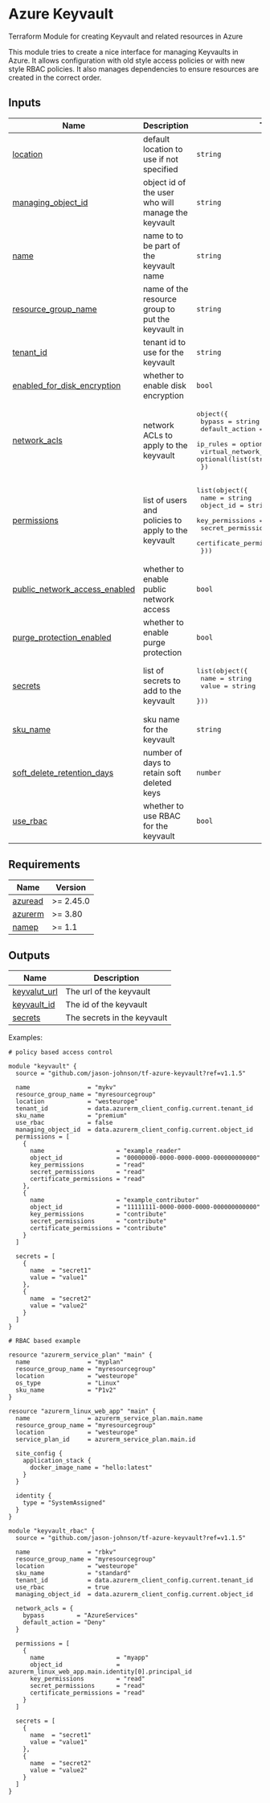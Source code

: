 <!-- BEGIN_TF_DOCS -->
# Azure Keyvault

Terraform Module for creating Keyvault and related resources in Azure

This module tries to create a nice interface for managing Keyvaults in Azure. It
allows configuration with old style access policies or with new style RBAC policies.
It also manages dependencies to ensure resources are created in the correct order.
## Inputs

| Name | Description | Type | Default | Required |
|------|-------------|------|---------|:--------:|
| <a name="input_location"></a> [location](#input\_location) | default location to use if not specified | `string` | n/a | yes |
| <a name="input_managing_object_id"></a> [managing\_object\_id](#input\_managing\_object\_id) | object id of the user who will manage the keyvault | `string` | n/a | yes |
| <a name="input_name"></a> [name](#input\_name) | name to to be part of the keyvault name | `string` | n/a | yes |
| <a name="input_resource_group_name"></a> [resource\_group\_name](#input\_resource\_group\_name) | name of the resource group to put the keyvault in | `string` | n/a | yes |
| <a name="input_tenant_id"></a> [tenant\_id](#input\_tenant\_id) | tenant id to use for the keyvault | `string` | n/a | yes |
| <a name="input_enabled_for_disk_encryption"></a> [enabled\_for\_disk\_encryption](#input\_enabled\_for\_disk\_encryption) | whether to enable disk encryption | `bool` | `true` | no |
| <a name="input_network_acls"></a> [network\_acls](#input\_network\_acls) | network ACLs to apply to the keyvault | <pre>object({<br>    bypass = string<br>    default_action = string<br>    ip_rules = optional(list(string), [])<br>    virtual_network_subnet_ids = optional(list(string), [])<br>  })</pre> | `null` | no |
| <a name="input_permissions"></a> [permissions](#input\_permissions) | list of users and policies to apply to the keyvault | <pre>list(object({<br>    name                    = string<br>    object_id               = string<br>    key_permissions         = string<br>    secret_permissions      = string<br>    certificate_permissions = string<br>  }))</pre> | `[]` | no |
| <a name="input_public_network_access_enabled"></a> [public\_network\_access\_enabled](#input\_public\_network\_access\_enabled) | whether to enable public network access | `bool` | `true` | no |
| <a name="input_purge_protection_enabled"></a> [purge\_protection\_enabled](#input\_purge\_protection\_enabled) | whether to enable purge protection | `bool` | `false` | no |
| <a name="input_secrets"></a> [secrets](#input\_secrets) | list of secrets to add to the keyvault | <pre>list(object({<br>    name  = string<br>    value = string<br>  }))</pre> | `[]` | no |
| <a name="input_sku_name"></a> [sku\_name](#input\_sku\_name) | sku name for the keyvault | `string` | `"standard"` | no |
| <a name="input_soft_delete_retention_days"></a> [soft\_delete\_retention\_days](#input\_soft\_delete\_retention\_days) | number of days to retain soft deleted keys | `number` | `7` | no |
| <a name="input_use_rbac"></a> [use\_rbac](#input\_use\_rbac) | whether to use RBAC for the keyvault | `bool` | `true` | no |
## Requirements

| Name | Version |
|------|---------|
| <a name="requirement_azuread"></a> [azuread](#requirement\_azuread) | >= 2.45.0 |
| <a name="requirement_azurerm"></a> [azurerm](#requirement\_azurerm) | >= 3.80 |
| <a name="requirement_namep"></a> [namep](#requirement\_namep) | >= 1.1 |
## Outputs

| Name | Description |
|------|-------------|
| <a name="output_keyvalut_url"></a> [keyvalut\_url](#output\_keyvalut\_url) | The url of the keyvault |
| <a name="output_keyvault_id"></a> [keyvault\_id](#output\_keyvault\_id) | The id of the keyvault |
| <a name="output_secrets"></a> [secrets](#output\_secrets) | The secrets in the keyvault |


Examples:

```hcl
# policy based access control

module "keyvault" {
  source = "github.com/jason-johnson/tf-azure-keyvault?ref=v1.1.5"

  name                = "mykv"
  resource_group_name = "myresourcegroup"
  location            = "westeurope"
  tenant_id           = data.azurerm_client_config.current.tenant_id
  sku_name            = "premium"
  use_rbac            = false
  managing_object_id  = data.azurerm_client_config.current.object_id
  permissions = [
    {
      name                    = "example_reader"
      object_id               = "00000000-0000-0000-0000-000000000000"
      key_permissions         = "read"
      secret_permissions      = "read"
      certificate_permissions = "read"
    },
    {
      name                    = "example_contributor"
      object_id               = "11111111-0000-0000-0000-000000000000"
      key_permissions         = "contribute"
      secret_permissions      = "contribute"
      certificate_permissions = "contribute"
    }
  ]

  secrets = [
    {
      name  = "secret1"
      value = "value1"
    },
    {
      name  = "secret2"
      value = "value2"
    }
  ]
}

# RBAC based example

resource "azurerm_service_plan" "main" {
  name                = "myplan"
  resource_group_name = "myresourcegroup"
  location            = "westeurope"
  os_type             = "Linux"
  sku_name            = "P1v2"
}

resource "azurerm_linux_web_app" "main" {
  name                = azurerm_service_plan.main.name
  resource_group_name = "myresourcegroup"
  location            = "westeurope"
  service_plan_id     = azurerm_service_plan.main.id

  site_config {
    application_stack {
      docker_image_name = "hello:latest"
    }
  }

  identity {
    type = "SystemAssigned"
  }
}

module "keyvault_rbac" {
  source = "github.com/jason-johnson/tf-azure-keyvault?ref=v1.1.5"

  name                = "rbkv"
  resource_group_name = "myresourcegroup"
  location            = "westeurope"
  sku_name            = "standard"
  tenant_id           = data.azurerm_client_config.current.tenant_id
  use_rbac            = true
  managing_object_id  = data.azurerm_client_config.current.object_id

  network_acls = {
    bypass         = "AzureServices"
    default_action = "Deny"
  }

  permissions = [
    {
      name                    = "myapp"
      object_id               = azurerm_linux_web_app.main.identity[0].principal_id
      key_permissions         = "read"
      secret_permissions      = "read"
      certificate_permissions = "read"
    }
  ]

  secrets = [
    {
      name  = "secret1"
      value = "value1"
    },
    {
      name  = "secret2"
      value = "value2"
    }
  ]
}
```  
<!-- END_TF_DOCS -->